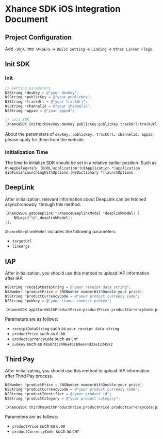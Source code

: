 # Xhance SDK iOS Integration Document

## Project Configuration

Add `-ObjC` into `TARGETS` → `Build Setting` → `Linking` → `Other Linker Flags` .

## Init SDK

### Init

```objective-c
// Setting parameters
NSString *devKey = @"your devKey";
NSString *publicKey = @"your publicKey";
NSString *trackUrl = @"your trackUrl";
NSString *channelId = @"your channelId";
NSString *appid = @"your appid";

// init SDK
[XhanceSDK initWithDevKey:devKey publicKey:publicKey trackUrl:trackUrl channelId:channelId appId:appid];
```

About the parameters of `devKey`、`publicKey`、`trackUrl`、`channelId`、`appid`,  please apply for them from the website.

### Initialization Time

The time to initialize SDK should be set in a relative earlier position. Such as in `AppDelegate`’s ` (BOOL)application:(UIApplication *)application didFinishLaunchingWithOptions:(NSDictionary *)launchOptions`

## DeepLink

After initialization, relevant information about DeepLink can be fetched asynchronously  through this method.

```objective-c
[XhanceSDK getDeeplink:^(XhanceDeeplinkModel *deeplinkModel) {
    NSLog(@"%@",deeplinkModel);
}];
```

`XhanceDeeplinkModel` includes the following parameters:

- `targetUrl`
- `linkArgs`

## IAP


After initialization, you should use this method to upload IAP information after IAP.

```objective-c
NSString *receiptDataString = @"your receipt data string";
NSNumber *productPrice = [NSNumber numberWithDouble:your price];
NSString *productCurrencyCode = @"your product currency code";
NSString *pubkey = @"your itunes connect pubkey";

[XhanceSDK appStoreWithProductPrice:productPrice productCurrencyCode:productCurrencyCode receiptDataString:receiptDataString pubkey:pubkey params:nil];

```
Parameters are as follows:

- `receiptDataString` such as `your receipt data string`
- `productPrice` such as `6.00`
- `productCurrencyCode` such as `CNY`
- `pubkey` such as `48a07332496a4bcb9eea4d32e1234582`

## Third Pay

After initializating,  you should use this method to upload IAP information after Third Pay process.

```objective-c
NSNumber *productPrice = [NSNumber numberWithDouble:your price];
NSString *productCurrencyCode = @"your product currency code";
NSString *productIdentifier = @"your product id";
NSString *productCategory = @"your product category";

[XhanceSDK thirdPayWithProductPrice:productPrice productCurrencyCode:productCurrencyCode productIdentifier:productIdentifier productCategory:productCategory];
```

Parameters are as follows:

- `productPrice` such as `6.00`
- `productCurrencyCode `such as `CNY`

